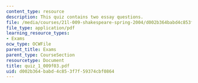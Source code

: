 ```yaml
---
content_type: resource
description: This quiz contains two essay questions.
file: /media/courses/21l-009-shakespeare-spring-2004/d002b364babd4c853f7f59374cbf0864_quiz_1_009f03.pdf
file_type: application/pdf
learning_resource_types:
- Exams
ocw_type: OCWFile
parent_title: Exams
parent_type: CourseSection
resourcetype: Document
title: quiz_1_009f03.pdf
uid: d002b364-babd-4c85-3f7f-59374cbf0864
---
```

